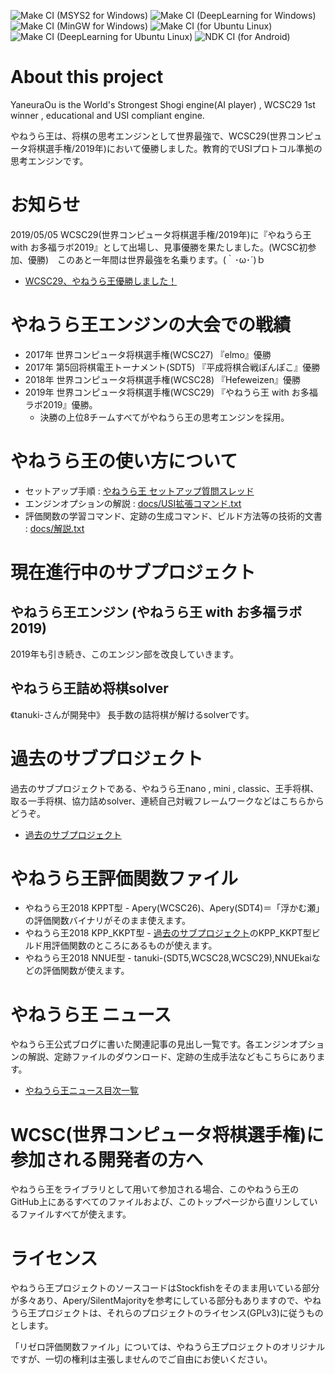 ![Make CI (MSYS2 for Windows)](https://github.com/yaneurao/YaneuraOu/workflows/Make%20CI%20(MSYS2%20for%20Windows)/badge.svg?event=push)
![Make CI (DeepLearning for Windows)](https://github.com/yaneurao/YaneuraOu/workflows/Make%20CI%20(DeepLearning%20for%20Windows)/badge.svg?event=push)
![Make CI (MinGW for Windows)](https://github.com/yaneurao/YaneuraOu/workflows/Make%20CI%20(MinGW%20for%20Windows)/badge.svg?event=push)
![Make CI (for Ubuntu Linux)](https://github.com/yaneurao/YaneuraOu/workflows/Make%20CI%20(for%20Ubuntu%20Linux)/badge.svg?event=push)
![Make CI (DeepLearning for Ubuntu Linux)](https://github.com/yaneurao/YaneuraOu/workflows/Make%20CI%20(DeepLearning%20for%20Ubuntu%20Linux)/badge.svg?event=push)
![NDK CI (for Android)](https://github.com/yaneurao/YaneuraOu/workflows/NDK%20CI%20(for%20Android)/badge.svg?event=push)

# About this project

YaneuraOu is the World's Strongest Shogi engine(AI player) , WCSC29 1st winner , educational and USI compliant engine.

やねうら王は、将棋の思考エンジンとして世界最強で、WCSC29(世界コンピュータ将棋選手権/2019年)において優勝しました。教育的でUSIプロトコル準拠の思考エンジンです。


# お知らせ

2019/05/05 WCSC29(世界コンピュータ将棋選手権/2019年)に『やねうら王 with お多福ラボ2019』として出場し、見事優勝を果たしました。(WCSC初参加、優勝)　このあと一年間は世界最強を名乗ります。(｀･ω･´)ｂ
- [WCSC29、やねうら王優勝しました！](http://yaneuraou.yaneu.com/2019/05/06/wcsc29%E3%80%81%E3%82%84%E3%81%AD%E3%81%86%E3%82%89%E7%8E%8B%E5%84%AA%E5%8B%9D%E3%81%97%E3%81%BE%E3%81%97%E3%81%9F%EF%BC%81/)


# やねうら王エンジンの大会での戦績

- 2017年 世界コンピュータ将棋選手権(WCSC27) 『elmo』優勝
- 2017年 第5回将棋電王トーナメント(SDT5) 『平成将棋合戦ぽんぽこ』優勝
- 2018年 世界コンピュータ将棋選手権(WCSC28) 『Hefeweizen』優勝
- 2019年 世界コンピュータ将棋選手権(WCSC29) 『やねうら王 with お多福ラボ2019』優勝。
  - 決勝の上位8チームすべてがやねうら王の思考エンジンを採用。


# やねうら王の使い方について

  - セットアップ手順 : [やねうら王 セットアップ質問スレッド](http://yaneuraou.yaneu.com/2017/05/04/%E3%82%84%E3%81%AD%E3%81%86%E3%82%89%E7%8E%8B-%E3%82%BB%E3%83%83%E3%83%88%E3%82%A2%E3%83%83%E3%83%97%E8%B3%AA%E5%95%8F%E3%82%B9%E3%83%AC%E3%83%83%E3%83%89/)
  - エンジンオプションの解説 : [docs/USI拡張コマンド.txt](docs/USI%E6%8B%A1%E5%BC%B5%E3%82%B3%E3%83%9E%E3%83%B3%E3%83%89.txt)
  - 評価関数の学習コマンド、定跡の生成コマンド、ビルド方法等の技術的文書 : [docs/解説.txt](/docs/%E8%A7%A3%E8%AA%AC.txt)


# 現在進行中のサブプロジェクト

## やねうら王エンジン (やねうら王 with お多福ラボ 2019)

2019年も引き続き、このエンジン部を改良していきます。

## やねうら王詰め将棋solver

《tanuki-さんが開発中》 長手数の詰将棋が解けるsolverです。

# 過去のサブプロジェクト

過去のサブプロジェクトである、やねうら王nano , mini , classic、王手将棋、取る一手将棋、協力詰めsolver、連続自己対戦フレームワークなどはこちらからどうぞ。

- [過去のサブプロジェクト](/docs/README2017.md)

# やねうら王評価関数ファイル

- やねうら王2018 KPPT型 - Apery(WCSC26)、Apery(SDT4)＝「浮かむ瀬」の評価関数バイナリがそのまま使えます。
- やねうら王2018 KPP_KKPT型 - [過去のサブプロジェクト](/docs/README2017.md)のKPP_KKPT型ビルド用評価関数のところにあるものが使えます。
- やねうら王2018 NNUE型 - tanuki-(SDT5,WCSC28,WCSC29),NNUEkaiなどの評価関数が使えます。

# やねうら王 ニュース

やねうら王公式ブログに書いた関連記事の見出し一覧です。各エンジンオプションの解説、定跡ファイルのダウンロード、定跡の生成手法などもこちらにあります。

  - [やねうら王ニュース目次一覧](docs/news.md)

# WCSC(世界コンピュータ将棋選手権)に参加される開発者の方へ

やねうら王をライブラリとして用いて参加される場合、このやねうら王のGitHub上にあるすべてのファイルおよび、このトップページから直リンしているファイルすべてが使えます。

# ライセンス

やねうら王プロジェクトのソースコードはStockfishをそのまま用いている部分が多々あり、Apery/SilentMajorityを参考にしている部分もありますので、やねうら王プロジェクトは、それらのプロジェクトのライセンス(GPLv3)に従うものとします。

「リゼロ評価関数ファイル」については、やねうら王プロジェクトのオリジナルですが、一切の権利は主張しませんのでご自由にお使いください。

